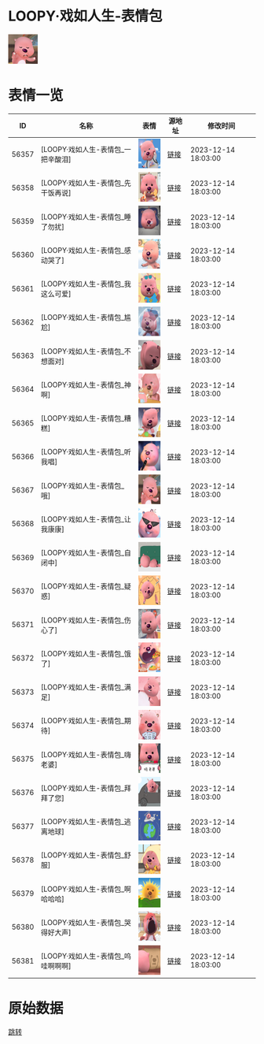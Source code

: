 # LOOPY·戏如人生-表情包

<img src="./cover.png" height="60" alt="cover" />

# 表情一览

|ID|名称|表情|源地址|修改时间|
|----|----|----|----|----|
|56357|[LOOPY·戏如人生-表情包_一把辛酸泪]|<img src="./pic/056357_%5BLOOPY·戏如人生-表情包_一把辛酸泪%5D.png" height="60" alt="一把辛酸泪"/>|[链接](https://i0.hdslb.com/bfs/garb/ba9a3df5a7cbdf751ed045438a320604dfefccf7.png)|2023-12-14 18:03:00|
|56358|[LOOPY·戏如人生-表情包_先干饭再说]|<img src="./pic/056358_%5BLOOPY·戏如人生-表情包_先干饭再说%5D.png" height="60" alt="先干饭再说"/>|[链接](https://i0.hdslb.com/bfs/garb/e18e3f608d28ceb2af6e91883a8abb810199a5ec.png)|2023-12-14 18:03:00|
|56359|[LOOPY·戏如人生-表情包_睡了勿扰]|<img src="./pic/056359_%5BLOOPY·戏如人生-表情包_睡了勿扰%5D.png" height="60" alt="睡了勿扰"/>|[链接](https://i0.hdslb.com/bfs/garb/9da1ce56bf7578188bd760abdbd0badea74a8a25.png)|2023-12-14 18:03:00|
|56360|[LOOPY·戏如人生-表情包_感动哭了]|<img src="./pic/056360_%5BLOOPY·戏如人生-表情包_感动哭了%5D.png" height="60" alt="感动哭了"/>|[链接](https://i0.hdslb.com/bfs/garb/332efca0e9a518c0d656795487c9b2ed254aab64.png)|2023-12-14 18:03:00|
|56361|[LOOPY·戏如人生-表情包_我这么可爱]|<img src="./pic/056361_%5BLOOPY·戏如人生-表情包_我这么可爱%5D.png" height="60" alt="我这么可爱"/>|[链接](https://i0.hdslb.com/bfs/garb/f873f47abeee61e3af7e8bde49a8b63c6cd96bca.png)|2023-12-14 18:03:00|
|56362|[LOOPY·戏如人生-表情包_尴尬]|<img src="./pic/056362_%5BLOOPY·戏如人生-表情包_尴尬%5D.png" height="60" alt="尴尬"/>|[链接](https://i0.hdslb.com/bfs/garb/568ceffaba603c5e96fb7d6ea142959c3930f0bc.png)|2023-12-14 18:03:00|
|56363|[LOOPY·戏如人生-表情包_不想面对]|<img src="./pic/056363_%5BLOOPY·戏如人生-表情包_不想面对%5D.png" height="60" alt="不想面对"/>|[链接](https://i0.hdslb.com/bfs/garb/57f4b3b5327809a19bb7e20cfa2a092ad3370394.png)|2023-12-14 18:03:00|
|56364|[LOOPY·戏如人生-表情包_神啊]|<img src="./pic/056364_%5BLOOPY·戏如人生-表情包_神啊%5D.png" height="60" alt="神啊"/>|[链接](https://i0.hdslb.com/bfs/garb/90d657ea05d2d5d8cde7ca4f05b1f64779278a88.png)|2023-12-14 18:03:00|
|56365|[LOOPY·戏如人生-表情包_糟糕]|<img src="./pic/056365_%5BLOOPY·戏如人生-表情包_糟糕%5D.png" height="60" alt="糟糕"/>|[链接](https://i0.hdslb.com/bfs/garb/aab43e8aba3da97d783bc61a1236e621557fd929.png)|2023-12-14 18:03:00|
|56366|[LOOPY·戏如人生-表情包_听我唱]|<img src="./pic/056366_%5BLOOPY·戏如人生-表情包_听我唱%5D.png" height="60" alt="听我唱"/>|[链接](https://i0.hdslb.com/bfs/garb/ff8cd4786ea260cae7a241290236429d77eeb427.png)|2023-12-14 18:03:00|
|56367|[LOOPY·戏如人生-表情包_哦]|<img src="./pic/056367_%5BLOOPY·戏如人生-表情包_哦%5D.png" height="60" alt="哦"/>|[链接](https://i0.hdslb.com/bfs/garb/65df3b9c155a185187544f953a5eda3b5276d4bf.png)|2023-12-14 18:03:00|
|56368|[LOOPY·戏如人生-表情包_让我康康]|<img src="./pic/056368_%5BLOOPY·戏如人生-表情包_让我康康%5D.png" height="60" alt="让我康康"/>|[链接](https://i0.hdslb.com/bfs/garb/1d6bcb193517d7003ad35941529bd7dcd2a7a838.png)|2023-12-14 18:03:00|
|56369|[LOOPY·戏如人生-表情包_自闭中]|<img src="./pic/056369_%5BLOOPY·戏如人生-表情包_自闭中%5D.png" height="60" alt="自闭中"/>|[链接](https://i0.hdslb.com/bfs/garb/6d5873508511a87ef8b0071f921a9be3b0d70eb1.png)|2023-12-14 18:03:00|
|56370|[LOOPY·戏如人生-表情包_疑惑]|<img src="./pic/056370_%5BLOOPY·戏如人生-表情包_疑惑%5D.png" height="60" alt="疑惑"/>|[链接](https://i0.hdslb.com/bfs/garb/1d705f3ddbb01ec772276264f38ce0395f1c3d2a.png)|2023-12-14 18:03:00|
|56371|[LOOPY·戏如人生-表情包_伤心了]|<img src="./pic/056371_%5BLOOPY·戏如人生-表情包_伤心了%5D.png" height="60" alt="伤心了"/>|[链接](https://i0.hdslb.com/bfs/garb/ff26b20a984de745c46840e9c3b39d69ff41b27e.png)|2023-12-14 18:03:00|
|56372|[LOOPY·戏如人生-表情包_饿了]|<img src="./pic/056372_%5BLOOPY·戏如人生-表情包_饿了%5D.png" height="60" alt="饿了"/>|[链接](https://i0.hdslb.com/bfs/garb/a400318ce8cfc57a3441294cc4b16b78c0b69705.png)|2023-12-14 18:03:00|
|56373|[LOOPY·戏如人生-表情包_满足]|<img src="./pic/056373_%5BLOOPY·戏如人生-表情包_满足%5D.png" height="60" alt="满足"/>|[链接](https://i0.hdslb.com/bfs/garb/b7e77b20ff7ab995775182b79445aad9e5d06883.png)|2023-12-14 18:03:00|
|56374|[LOOPY·戏如人生-表情包_期待]|<img src="./pic/056374_%5BLOOPY·戏如人生-表情包_期待%5D.png" height="60" alt="期待"/>|[链接](https://i0.hdslb.com/bfs/garb/228109fab2a24c3be087eadf4d596e1b946e1e65.png)|2023-12-14 18:03:00|
|56375|[LOOPY·戏如人生-表情包_嗨老婆]|<img src="./pic/056375_%5BLOOPY·戏如人生-表情包_嗨老婆%5D.png" height="60" alt="嗨老婆"/>|[链接](https://i0.hdslb.com/bfs/garb/d03048fa12d2c84d5a73def59c4b60406e660596.png)|2023-12-14 18:03:00|
|56376|[LOOPY·戏如人生-表情包_拜拜了您]|<img src="./pic/056376_%5BLOOPY·戏如人生-表情包_拜拜了您%5D.png" height="60" alt="拜拜了您"/>|[链接](https://i0.hdslb.com/bfs/garb/c8ea12c26c1df42e17c8ddbdff12f25f931c5ca7.png)|2023-12-14 18:03:00|
|56377|[LOOPY·戏如人生-表情包_逃离地球]|<img src="./pic/056377_%5BLOOPY·戏如人生-表情包_逃离地球%5D.png" height="60" alt="逃离地球"/>|[链接](https://i0.hdslb.com/bfs/garb/7a8590ff1bebb2da6c99b4724288e4cb35e48893.png)|2023-12-14 18:03:00|
|56378|[LOOPY·戏如人生-表情包_舒服]|<img src="./pic/056378_%5BLOOPY·戏如人生-表情包_舒服%5D.png" height="60" alt="舒服"/>|[链接](https://i0.hdslb.com/bfs/garb/0f7ac8aa87b398eabb29e4a9cb282ede68fb805d.png)|2023-12-14 18:03:00|
|56379|[LOOPY·戏如人生-表情包_啊哈哈哈]|<img src="./pic/056379_%5BLOOPY·戏如人生-表情包_啊哈哈哈%5D.png" height="60" alt="啊哈哈哈"/>|[链接](https://i0.hdslb.com/bfs/garb/a62185366205f03e5bc2885b4926cf1d8ae92c2d.png)|2023-12-14 18:03:00|
|56380|[LOOPY·戏如人生-表情包_哭得好大声]|<img src="./pic/056380_%5BLOOPY·戏如人生-表情包_哭得好大声%5D.png" height="60" alt="哭得好大声"/>|[链接](https://i0.hdslb.com/bfs/garb/5b6f8ea7cef952883d9f82af556f0213825bc23d.png)|2023-12-14 18:03:00|
|56381|[LOOPY·戏如人生-表情包_呜哇啊啊啊]|<img src="./pic/056381_%5BLOOPY·戏如人生-表情包_呜哇啊啊啊%5D.png" height="60" alt="呜哇啊啊啊"/>|[链接](https://i0.hdslb.com/bfs/garb/177d5388b5dfa60d0465d39a31973225b1377c52.png)|2023-12-14 18:03:00|

# 原始数据

[跳转](./raw.json)

